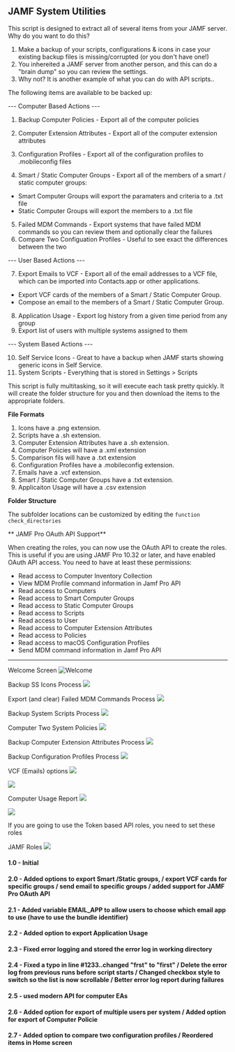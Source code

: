 ## JAMF System Utilities    

This script is designed to extract all of several items from your JAMF server.  Why do you want to do this?

1.  Make a backup of your scripts, configurations & icons in case your existing backup files is missing/corrupted (or you don't have one!)
2.  You inhereited a JAMF server from another person, and this can do a "brain dump" so you can review the settings.
3.  Why not?  It is another example of what you can do with API scripts..

The following items are available to be backed up:

--- Computer Based Actions ---

1.  Backup Computer Policies - Export all of the computer policies
2.  Computer Extension Attributes - Export all of the computer extension attributes
3.  Configuration Profiles - Export all of the configuration profiles to .mobileconfig files

4.  Smart / Static Computer Groups - Export all of the members of a smart / static computer groups:
   - Smart Computer Groups will export the paramaters and criteria to a .txt file
   - Static Computer Groups will export the members to a .txt file
5.  Failed MDM Commands - Export systems that have failed MDM commands so you can review them and optionally clear the failures
6.  Compare Two Configuation Profiles - Useful to see exact the differences between the two


--- User Based Actions ---

7.  Export Emails to VCF - Export all of the email addresses to a VCF file, which can be imported into Contacts.app or other applications. 
   - Export VCF cards of the members of a Smart / Static Computer Group.
   - Compose an email to the members of a Smart / Static Computer Group.
8.  Application Usage - Export log history from a given time period from any group
9.  Export list of users with multiple systems assigned to them

--- System Based Actions ---

10. Self Service Icons - Great to have a backup when JAMF starts showing generic icons in Self Service.
11. System Scripts - Everything that is stored in Settings > Scripts

This script is fully multitasking, so it will execute each task pretty quickly.  It will create the folder structure for you and then download the items to the appropriate folders. 

**File Formats**

1. Icons have a .png extension.
2. Scripts have a .sh extension.
3. Computer Extension Attributes have a .sh extension.
4. Computer Poiicies will have a .xml extension
5. Comparison fils will have a .txt extension
6. Configuration Profiles have a .mobileconfig extension.
7. Emails have a .vcf extension.
8. Smart / Static Computer Groups have a .txt extension.
9. Applicaiton Usage will have a .csv extension

**Folder Structure**

The subfolder locations can be customized by editing the ```function check_directories```

** JAMF Pro OAuth API Support**

When creating the roles, you can now use the OAuth API to create the roles.  This is useful if you are using JAMF Pro 10.32 or later, and have enabled OAuth API access.  You need to have at least these permissions:

- Read access to Computer Inventory Collection
- View MDM Profile command information in Jamf Pro API
- Read access to Computers
- Read access to Smart Computer Groups
- Read access to Static Computer Groups
- Read access to Scripts
- Read access to User
- Read access to Computer Extension Attributes
- Read access to Policies
- Read access to macOS Configuration Profiles
- Send MDM command information in Jamf Pro API

------------------------------------

Welcome Screen
![Welcome](/JAMFSystemUtilities/JAMFSystemUtilities-Welcome.png)

Backup SS Icons Process
![](/JAMFSystemUtilities/JAMFSystemUtilities-BackupIcons.png)

Export (and clear) Failed MDM Commands Process
![](/JAMFSystemUtilities/JAMFSystemUtilities-failedmdm.png)

Backup System Scripts Process
![](/JAMFSystemUtilities/JAMFSystemUtilities-Scripts.png)

Computer Two System Policies
![](/JAMFSystemUtilities/JAMFSystemUtilities-CompareProfiles.png)

Backup Computer Extension Attributes Process
![](/JAMFSystemUtilities/JAMFSystemUtilities-ComputerEA.png)

Backup Configuration Profiles Process
![](/JAMFSystemUtilities/JAMFSystemUtilities-Profiles.png)

VCF (Emails) options
![](/JAMFSystemUtilities/JAMFSystemUtilities-ContactsMenu.png)

![](/JAMFSystemUtilities/JAMFSystemUtilities-Contacts.png)

Computer Usage Report
![](/JAMFSystemUtilities/JAMFSystemUtilities-ComputerUsageMenu.png)

![](/JAMFSystemUtilities/JAMFSystemUtilities-ComputerUsage.png)


If you are going to use the Token based API roles, you need to set these roles

JAMF Roles
![](/JAMFSystemUtilities/JAMFSystemUtilities-API_Roles.png
)

#### 1.0 - Initial
#### 2.0 - Added options to export Smart /Static groups, / export VCF cards for specific groups / send email to specific groups / added support for JAMF Pro OAuth API
#### 2.1 - Added variable EMAIL_APP to allow users to choose which email app to use (have to use the bundle identifier)
#### 2.2 - Added option to export Application Usage
#### 2.3 - Fixed error logging and stored the error log in working directory
#### 2.4 - Fixed a typo in line #1233..changed "frst" to "first" / Delete the error log from previous runs before script starts / Changed checkbox style to switch so the list is now scrollable / Better error log report during failures
#### 2.5 - used modern API for computer EAs
#### 2.6 - Added option for export of multiple users per system / Added option for export of Computer Policie
#### 2.7 - Added option to compare two configuration profiles / Reordered items in Home screen
